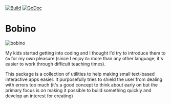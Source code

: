 [![Build](https://github.com/alexandre-normand/bobino/workflows/Go/badge.svg)](https://github.com/alexandre-normand/bobino/actions)
[![GoDoc](https://godoc.org/github.com/alexandre-normand/bobino?status.svg)](https://godoc.org/github.com/alexandre-normand/bobino)

# Bobino

![bobino](https://m.media-amazon.com/images/M/MV5BZDMyOGQ2ZGQtYzg3Yy00ZWU1LThmOTItZTI0Y2EwMWYzNzdmXkEyXkFqcGdeQXVyNTA1NDY3NzY@._V1_.jpg)

My kids started getting into coding and I thought I'd try to introduce them to `Go` for my own pleasure (since I enjoy `Go` more than any
other language, it's easier to work through difficult teaching times). 

This package is a collection of utilities to help making small text-based interactive apps easier. It purposefully tries to shield the user
from dealing with errors too much (it's a good concept to think about early on but the primary focus is on making it possible to build something
quickly and develop an interest for creating)
